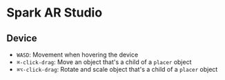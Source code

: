# Spark AR Studio


## Device

- `WASD`: Movement when hovering the device
- `⌘-click-drag`: Move an object that's a child of a `placer` object
- `⌘⌥-click-drag`: Rotate and scale object that's a child of a `placer` object
